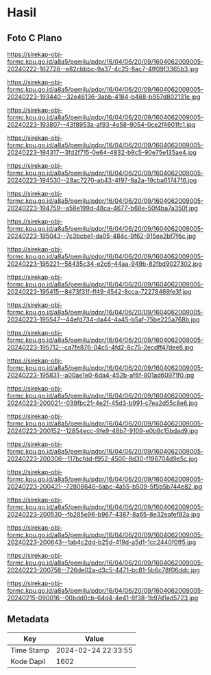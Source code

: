 # Hasil

## Foto C Plano

https://sirekap-obj-formc.kpu.go.id/a8a5/pemilu/pdpr/16/04/06/20/09/1604062009005-20240222-162726--e82cbbbc-9a37-4c25-8ac7-4ff09f3365b3.jpg

https://sirekap-obj-formc.kpu.go.id/a8a5/pemilu/pdpr/16/04/06/20/09/1604062009005-20240223-193440--32e46136-3abb-4184-b468-b957d802131e.jpg

https://sirekap-obj-formc.kpu.go.id/a8a5/pemilu/pdpr/16/04/06/20/09/1604062009005-20240223-193807--43f8953a-af93-4e58-9054-0ce2f4601fc1.jpg

https://sirekap-obj-formc.kpu.go.id/a8a5/pemilu/pdpr/16/04/06/20/09/1604062009005-20240223-194317--3fd2f715-0e64-4832-b8c5-90e75e135ae4.jpg

https://sirekap-obj-formc.kpu.go.id/a8a5/pemilu/pdpr/16/04/06/20/09/1604062009005-20240223-194530--28ac7270-ab43-4f97-9a2a-19cba6174716.jpg

https://sirekap-obj-formc.kpu.go.id/a8a5/pemilu/pdpr/16/04/06/20/09/1604062009005-20240223-194759--a58e199d-48ca-4677-b68e-50f4ba7a350f.jpg

https://sirekap-obj-formc.kpu.go.id/a8a5/pemilu/pdpr/16/04/06/20/09/1604062009005-20240223-195043--7c3bcbe1-da05-484c-9f62-915ea2bf7f6c.jpg

https://sirekap-obj-formc.kpu.go.id/a8a5/pemilu/pdpr/16/04/06/20/09/1604062009005-20240223-195221--58435c34-e2c6-44aa-949b-82fbd9027302.jpg

https://sirekap-obj-formc.kpu.go.id/a8a5/pemilu/pdpr/16/04/06/20/09/1604062009005-20240223-195415--8473f31f-ff49-4542-8cca-72278469fe3f.jpg

https://sirekap-obj-formc.kpu.go.id/a8a5/pemilu/pdpr/16/04/06/20/09/1604062009005-20240223-195547--44efd734-da44-4a45-b5af-75be225a768b.jpg

https://sirekap-obj-formc.kpu.go.id/a8a5/pemilu/pdpr/16/04/06/20/09/1604062009005-20240223-195712--ca7fe876-04c5-4fd2-8c75-2ecdff47dee8.jpg

https://sirekap-obj-formc.kpu.go.id/a8a5/pemilu/pdpr/16/04/06/20/09/1604062009005-20240223-195831--a00ae1e0-6da4-452b-af6f-801ad60971f0.jpg

https://sirekap-obj-formc.kpu.go.id/a8a5/pemilu/pdpr/16/04/06/20/09/1604062009005-20240223-200021--039fbc21-4e2f-45d3-b991-c7ea2d55c8e6.jpg

https://sirekap-obj-formc.kpu.go.id/a8a5/pemilu/pdpr/16/04/06/20/09/1604062009005-20240223-200152--12854ecc-9fe9-48b7-9109-e0b8c15bdad9.jpg

https://sirekap-obj-formc.kpu.go.id/a8a5/pemilu/pdpr/16/04/06/20/09/1604062009005-20240223-200306--117bcfdd-f952-4500-8d30-f196704d9e5c.jpg

https://sirekap-obj-formc.kpu.go.id/a8a5/pemilu/pdpr/16/04/06/20/09/1604062009005-20240223-200421--72808646-6abc-4a55-b509-5f5b5b744e82.jpg

https://sirekap-obj-formc.kpu.go.id/a8a5/pemilu/pdpr/16/04/06/20/09/1604062009005-20240223-200530--fb285e96-b967-4387-8a65-8e32eafef82a.jpg

https://sirekap-obj-formc.kpu.go.id/a8a5/pemilu/pdpr/16/04/06/20/09/1604062009005-20240223-200643--1ab4c2dd-b25d-419d-a5d1-1cc2440f0ff5.jpg

https://sirekap-obj-formc.kpu.go.id/a8a5/pemilu/pdpr/16/04/06/20/09/1604062009005-20240223-200758--726de02a-d3c5-4471-bc81-5b6c78f06ddc.jpg

https://sirekap-obj-formc.kpu.go.id/a8a5/pemilu/pdpr/16/04/06/20/09/1604062009005-20240215-090016--00bdd0cb-64d4-4e41-8f38-1b97d1ad5723.jpg


## Metadata

| Key        | Value               |
| ---------- | ------------------- |
| Time Stamp | 2024-02-24 22:33:55 |
| Kode Dapil | 1602                |



